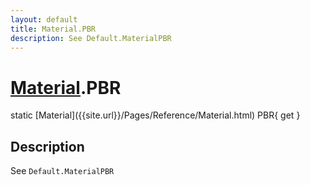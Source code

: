 ```yaml
---
layout: default
title: Material.PBR
description: See Default.MaterialPBR
---
```

# [Material]({{site.url}}/Pages/Reference/Material.html).PBR

<div class='signature' markdown='1'>
static [Material]({{site.url}}/Pages/Reference/Material.html) PBR{ get }
</div>

## Description
See `Default.MaterialPBR`

